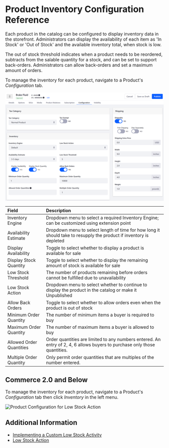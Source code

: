 # Product Inventory Configuration Reference

Each product in the catalog can be configured to display inventory data in the storefront. Administrators can display the availability of each item as 'In Stock' or 'Out of Stock' and the available inventory total, when stock is low.

The out of stock threshold indicates when a product needs to be reordered, subtracts from the salable quantity for a stock, and can be set to support back-orders. Administrators can allow back-orders and set a maximum amount of orders.

To manage the inventory for each product, navigate to a Product's _Configuration_ tab.

![Product Configuration for Inventory](./product-inventory-configuration-reference/images/02.png)

| Field | Description |
| :--- | :--- |
| Inventory Engine | Dropdown menu to select a required Inventory Engine; can be customized using extension point |
| Availability Estimate | Dropdown menu to select length of time for how long it should take to resupply the product if inventory is depleted |
| Display Availability | Toggle to select whether to display a product is available for sale |
| Display Stock Quantity | Toggle to select whether to display the remaining amount of stock is available for sale |
| Low Stock Threshold | The number of products remaining before orders cannot be fulfilled due to unavailability |
| Low Stock Action | Dropdown menu to select whether to continue to display the product in the catalog or make it Unpublished |
| Allow Back Orders | Toggle to select whether to allow orders even when the product is out of stock |
| Minimum Order Quantity | The number of minimum items a buyer is required to buy |
| Maximum Order Quantity | The number of maximum items a buyer is allowed to buy |
| Allowed Order Quantities |  Order quantities are limited to any numbers entered. An entry of 2, 4, 6 allows buyers to purchase only those quantities. |
| Multiple Order Quantity | Only permit order quantities that are multiples of the number entered. |

## Commerce 2.0 and Below

To manage the inventory for each product, navigate to a Product's _Configuration_ tab then click _Inventory_ in the left menu.

![Product Configuration for Low Stock Action](./product-inventory-configuration-reference/images/01.png "Product Configuration for Low Stock Action")

## Additional Information

* [Implementing a Custom Low Stock Activity](../../developer-guide/implementing-a-custom-low-stock-activity.md)
* [Low Stock Action](./low-stock-action.md)
